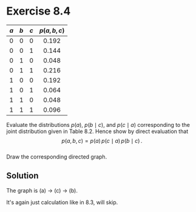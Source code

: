 # Exercise 8.4
| $a$ | $b$ | $c$ | $p(a,b,c)$ |
|:---:|:---:|:---:|:----------:|
| 0   | 0   | 0   | 0.192      |
| 0   | 0   | 1   | 0.144      |
| 0   | 1   | 0   | 0.048      |
| 0   | 1   | 1   | 0.216      |
| 1   | 0   | 0   | 0.192      |
| 1   | 0   | 1   | 0.064      |
| 1   | 1   | 0   | 0.048      |
| 1   | 1   | 1   | 0.096      |

Evaluate the distributions $p(a)$, $p(b\mid c)$, and $p(c\mid a)$ corresponding to the joint distribution given in Table 8.2. Hence show by direct evaluation that  
$$
p(a,b,c) = p(a)\,p(c\mid a)\,p(b\mid c)\,.
$$  
Draw the corresponding directed graph.

## Solution
The graph is (a) -> (c) -> (b).

It's again just calculation like in 8.3, will skip.